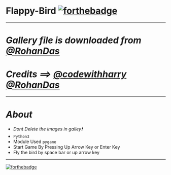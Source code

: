 # Flappy-Bird [![forthebadge ](https://forthebadge.com/images/badges/made-with-python.svg)](https://forthebadge.com)
- - - 

# *Gallery file is downloaded from [@RohanDas](https://github.com/RohanDas28/Flappybird-By-Rohan)*
# *Credits ==> [@codewithharry](https://www.youtube.com/channel/UCeVMnSShP_Iviwkknt83cww) [@RohanDas](https://github.com/RohanDas28/Flappybird-By-Rohan)*
- - - 
# *About*
  - *Dont Delete the images in galley:heavy_exclamation_mark:*
  - `Python3`
  - Module Used `pygame`
  - Start Game By Pressing Up Arrow Key or Enter Key
  - Fly the bird by space bar or up arrow key
 
- - -
[![forthebadge](https://forthebadge.com/images/badges/built-with-love.svg)](https://forthebadge.com)
